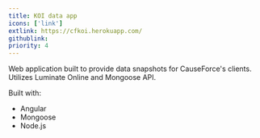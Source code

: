 ```yaml
---
title: KOI data app
icons: ['link']
extlink: https://cfkoi.herokuapp.com/
githublink:
priority: 4
---
```


Web application built to provide data snapshots for CauseForce's clients. Utilizes Luminate Online and Mongoose API.

Built with:

- Angular
- Mongoose
- Node.js